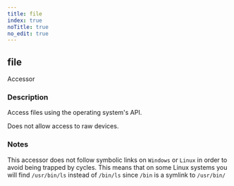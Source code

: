 ```yaml
---
title: file
index: true
noTitle: true
no_edit: true
---
```




<div class="vql_item"></div>


## file
<span class='vql_type label label-warning pull-right page-header'>Accessor</span>


### Description

Access files using the operating system's API.

Does not allow access to raw devices.

### Notes

This accessor does not follow symbolic links on `Windows` or
`Linux` in order to avoid being trapped by cycles. This means that
on some Linux systems you will find `/usr/bin/ls` instead of
`/bin/ls` since `/bin` is a symlink to `/usr/bin/`


